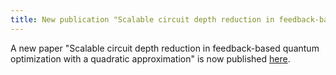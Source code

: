```yaml
---
title: New publication "Scalable circuit depth reduction in feedback-based quantum optimization with a quadratic approximation"
---
```


A new paper "Scalable circuit depth reduction in feedback-based quantum optimization with a quadratic approximation" is now published [here](https://arxiv.org/abs/arXiv:2407.17810).
